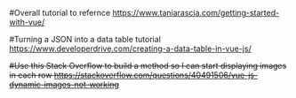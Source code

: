 #Overall tutorial to refernce
https://www.taniarascia.com/getting-started-with-vue/

#Turning a JSON into a data table tutorial
https://www.developerdrive.com/creating-a-data-table-in-vue-js/

~~#Use this Stack Overflow to build a method so I can start displaying images in each row
https://stackoverflow.com/questions/40491506/vue-js-dynamic-images-not-working~~